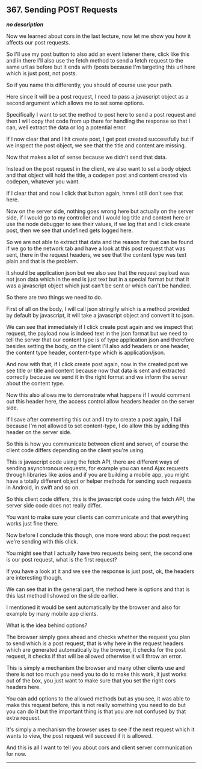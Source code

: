 ## 367. Sending POST Requests

<strong><em>no description</em></strong>

Now we learned about cors in the last lecture, now let me show you how it
affects our post requests. 

So I'll use my post button to also add an event listener there, click like this
and in there I'll also use the fetch method to send a fetch request to the same
url as before but it ends with /posts because I'm targeting this url here which
is just post, not posts. 

So if you name this differently, you should of course use your path. 

Here since it will be a post request, I need to pass a javascript object as a
second argument which allows me to set some options. 

Specifically I want to set the method to post here to send a post request and
then I will copy that code from up there for handling the response so that I
can, well extract the data or log a potential error. 

If I now clear that and I hit create post, I get post created successfully but
if we inspect the post object, we see that the title and content are missing. 

Now that makes a lot of sense because we didn't send that data. 

Instead on the post request in the client, we also want to set a body object and
that object will hold the title, a codepen post and content created via codepen,
whatever you want. 

If I clear that and now I click that button again, hmm I still don't see that
here. 

Now on the server side, nothing goes wrong here but actually on the server side,
if I would go to my controller and I would log title and content here or use the
node debugger to see their values, if we log that and I click create post, then
we see that undefined gets logged here. 

So we are not able to extract that data and the reason for that can be found if
we go to the network tab and have a look at this post request that was sent,
there in the request headers, we see that the content type was text plain and
that is the problem. 

It should be application json but we also see that the request payload was not
json data which in the end is just text but in a special format but that it was
a javascript object which just can't be sent or which can't be handled. 

So there are two things we need to do. 

First of all on the body, I will call json stringify which is a method provided
by default by javascript, it will take a javascript object and convert it to
json. 

We can see that immediately if I click create post again and we inspect that
request, the payload now is indeed text in the json format but we need to tell
the server that our content type is of type application json and therefore
besides setting the body, on the client I'll also add headers or one header, the
content type header, content-type which is application/json. 

And now with that, if I click create post again, now in the created post we see
title or title and content because now that data is sent and extracted correctly
because we send it in the right format and we inform the server about the
content type. 

Now this also allows me to demonstrate what happens if I would comment out this
header here, the access control allow headers header on the server side. 

If I save after commenting this out and I try to create a post again, I fail
because I'm not allowed to set content-type, I do allow this by adding this
header on the server side. 

So this is how you communicate between client and server, of course the client
code differs depending on the client you're using. 

This is javascript code using the fetch API, there are different ways of sending
asynchronous requests, for example you can send Ajax requests through libraries
like axios and if you are building a mobile app, you might have a totally
different object or helper methods for sending such requests in Android, in
swift and so on. 

So this client code differs, this is the javascript code using the fetch API,
the server side code does not really differ. 

You want to make sure your clients can communicate and that everything works
just fine there. 

Now before I conclude this though, one more word about the post request we're
sending with this click. 

You might see that I actually have two requests being sent, the second one is
our post request, what is the first request? 

If you have a look at it and we see the response is just post, ok, the headers
are interesting though. 

We can see that in the general part, the method here is options and that is this
last method I showed on the slide earlier. 

I mentioned it would be sent automatically by the browser and also for example
by many mobile app clients. 

What is the idea behind options? 

The browser simply goes ahead and checks whether the request you plan to send
which is a post request, that is why here in the request headers which are
generated automatically by the browser, it checks for the post request, it
checks if that will be allowed otherwise it will throw an error. 

This is simply a mechanism the browser and many other clients use and there is
not too much you need you to do to make this work, it just works out of the box,
you just want to make sure that you set the right cors headers here. 

You can add options to the allowed methods but as you see, it was able to make
this request before, this is not really something you need to do but you can do
it but the important thing is that you are not confused by that extra request. 

It's simply a mechanism the browser uses to see if the next request which it
wants to view, the post request will succeed if it is allowed. 

And this is all I want to tell you about cors and client server communication
for now. 

---